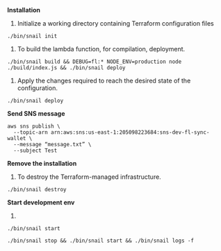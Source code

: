 **Installation**

1. Initialize a working directory containing Terraform configuration files<br />
```
./bin/snail init
```

1. To build the lambda function, for compilation, deployment.
```
./bin/snail build && DEBUG=fl:* NODE_ENV=production node ./build/index.js && ./bin/snail deploy
```

1. Apply the changes required to reach the desired state of the configuration.
```
./bin/snail deploy
```

**Send SNS message**

```
aws sns publish \
  --topic-arn arn:aws:sns:us-east-1:205098223684:sns-dev-fl-sync-wallet \
  --message “message.txt” \
  --subject Test
```

**Remove the installation**

1. To destroy the Terraform-managed infrastructure.
```
./bin/snail destroy
```

**Start development env**

1.
```
./bin/snail start
```

```
./bin/snail stop && ./bin/snail start && ./bin/snail logs -f
```
